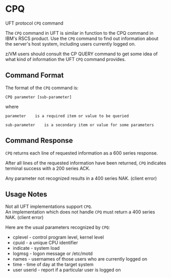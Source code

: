 # CPQ

UFT protocol `CPQ` command

The `CPQ` command in UFT is similar in function to the CPQ command
in IBM's RSCS product. Use the `CPQ` command to find out information
about the server's host system, including users currently logged on.

z/VM users should consult the CP QUERY command to get some idea
of what kind of information the UFT `CPQ` command provides.

## Command Format

The format of the `CPQ` command is:

    CPQ parameter [sub-parameter]

where

    parameter    is a required item or value to be queried

    sub-parameter    is a secondary item or value for some parameters

## Command Response

`CPQ` returns each line of requested information as a 600 series response.

After all lines of the requested information have been returned,
`CPQ` indicates terminal success with a 200 series ACK.

Any parameter not recognized results in a 400 series NAK. (client error)

## Usage Notes

Not all UFT implementations support `CPQ`. <br/>
An implementation which does not handle `CPQ` must return
a 400 series NAK. (client error)

Here are the usual parameters recognized by `CPQ`:

* cplevel - control program level, kernel level
* cpuid - a unique CPU identifier
* indicate - system load
* logmsg - logon message or /etc/motd
* names - usernames of those users who are currently logged on
* time - time of day at the target system
* user userid - report if a particular user is logged on


